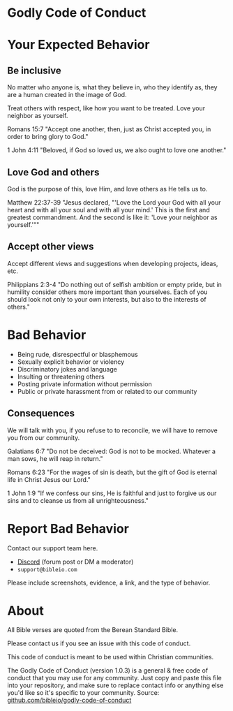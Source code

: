 # Godly Code of Conduct

# Your Expected Behavior

## Be inclusive

No matter who anyone is, what they believe in, who they identify as, they are a human created in the image of God.

Treat others with respect, like how you want to be treated. Love your neighbor as yourself.

Romans 15:7 "Accept one another, then, just as Christ accepted you, in order to bring glory to God."

1 John 4:11 "Beloved, if God so loved us, we also ought to love one another."

## Love God and others

God is the purpose of this, love Him, and love others as He tells us to.

Matthew 22:37-39 "Jesus declared, "'Love the Lord your God with all your heart and with all your soul and with all your mind.' This is the first and greatest commandment. And the second is like it: 'Love your neighbor as yourself.'""

## Accept other views

Accept different views and suggestions when developing projects, ideas, etc.

Philippians 2:3-4 "Do nothing out of selfish ambition or empty pride, but in humility consider others more important than yourselves. Each of you should look not only to your own interests, but also to the interests of others."

# Bad Behavior

- Being rude, disrespectful or blasphemous
- Sexually explicit behavior or violency
- Discriminatory jokes and language
- Insulting or threatening others
- Posting private information without permission
- Public or private harassment from or related to our community

## Consequences

We will talk with you, if you refuse to to reconcile, we will have to remove you from our community.

Galatians 6:7 "Do not be deceived: God is not to be mocked. Whatever a man sows, he will reap in return."

Romans 6:23 "For the wages of sin is death, but the gift of God is eternal life in Christ Jesus our Lord."

1 John 1:9 "If we confess our sins, He is faithful and just to forgive us our sins and to cleanse us from all unrighteousness."

# Report Bad Behavior

Contact our support team here.
- [Discord](https://discord.gg/7eVCyQ5GGb) (forum post or DM a moderator)
- `support@bibleio.com`

Please include screenshots, evidence, a link, and the type of behavior.

# About

All Bible verses are quoted from the Berean Standard Bible.

Please contact us if you see an issue with this code of conduct.

This code of conduct is meant to be used within Christian communities.

The Godly Code of Conduct (version 1.0.3) is a general & free code of conduct that you may use for any community. Just copy and paste this file into your repository, and make sure to replace contact info or anything else you'd like so it's specific to your community. Source: [github.com/bibleio/godly-code-of-conduct](https://github.com/bibleio/godly-code-of-conduct)
